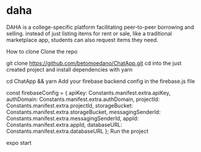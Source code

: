 # daha
DAHA is a college-specific platform facilitating peer-to-peer borrowing and selling. instead of just listing items for rent or sale, like a traditional marketplace app, students can also request items they need.

How to clone
Clone the repo

git clone https://github.com/betomoedano/ChatApp.git
cd into the just created project and install dependencies with yarn

cd ChatApp && yarn
Add your firebase backend config in the firebase.js file

const firebaseConfig = {
  apiKey: Constants.manifest.extra.apiKey,
  authDomain: Constants.manifest.extra.authDomain,
  projectId: Constants.manifest.extra.projectId,
  storageBucket: Constants.manifest.extra.storageBucket,
  messagingSenderId: Constants.manifest.extra.messagingSenderId,
  appId: Constants.manifest.extra.appId,
  databaseURL: Constants.manifest.extra.databaseURL
};
Run the project

expo start
